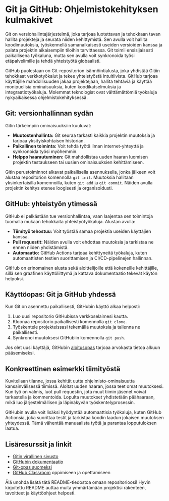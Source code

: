 # Git ja GitHub: Ohjelmistokehityksen kulmakivet

Git on versiohallintajärjestelmä, joka tarjoaa luotettavan ja tehokkaan tavan hallita projekteja ja seurata niiden kehittymistä. Sen avulla voit hallita koodimuutoksia, työskennellä samanaikaisesti useiden versioiden kanssa ja palata projektin aikaisempiin tiloihin tarvittaessa. Git toimii ensisijaisesti paikallisena työkaluna, mutta sen avulla voit synkronoida työsi etäpalvelimille ja tehdä yhteistyötä globaalisti.

GitHub puolestaan on Git-repositorion isännöintialusta, joka yhdistää Gitiin tehokkaat verkkotyökalut ja tekee yhteistyöstä intuitiivista. GitHub tarjoaa käyttäjille mahdollisuuden jakaa projektejaan, hallita tehtäviä ja käyttää monipuolisia ominaisuuksia, kuten koodikatselmuksia ja integraatiotyökaluja. Molemmat teknologiat ovat välttämättömiä työkaluja nykyaikaisessa ohjelmistokehityksessä.

## Git: versionhallinnan sydän

Gitin tärkeimpiin ominaisuuksiin kuuluvat:

- **Muutostenhallinta:** Git seuraa tarkasti kaikkia projektin muutoksia ja tarjoaa yksityiskohtaisen historian.
- **Paikallinen toiminta:** Voit tehdä työtä ilman internet-yhteyttä ja synkronoida työsi myöhemmin.
- **Helppo haarautuminen:** Git mahdollistaa uuden haaran luomisen projektin testaukseen tai uusien ominaisuuksien kehittämiseen.

Gitin perustoiminnot alkavat paikallisella asennuksella, jonka jälkeen voit alustaa repositorion komennolla `git init`. Muutoksia hallitaan yksinkertaisilla komennoilla, kuten `git add` ja `git commit`. Näiden avulla projektin kehitys etenee loogisesti ja organisoidusti.

## GitHub: yhteistyön ytimessä

GitHub ei pelkästään tue versionhallintaa, vaan laajentaa sen toimintoja tuomalla mukaan tehokkaita yhteistyötyökaluja. Alustan avulla:

- **Tiimityö tehostuu:** Voit työstää samaa projektia useiden käyttäjien kanssa.
- **Pull requestit:** Näiden avulla voit ehdottaa muutoksia ja tarkistaa ne ennen niiden yhdistämistä.
- **Automaatio:** GitHub Actions tarjoaa kehittyneitä työkaluja, kuten automaattisten testien suorittamisen ja CI/CD-pipelinejen hallinnan.

GitHub on erinomainen alusta sekä aloittelijoille että kokeneille kehittäjille, sillä sen graafinen käyttöliittymä ja kattava dokumentaatio tekevät käytön helpoksi.

## Käyttöopas: Git ja GitHub yhdessä

Kun Git on asennettu paikallisesti, GitHubin käyttö alkaa helposti:

1. Luo uusi repositorio GitHubissa verkkoselaimesi kautta.
2. Kloonaa repositorio paikallisesti komennolla `git clone`.
3. Työskentele projekteissasi tekemällä muutoksia ja tallenna ne paikallisesti.
4. Synkronoi muutoksesi GitHubiin komennolla `git push`.

Jos olet uusi käyttäjä, GitHubin [aloitusopas](https://docs.github.com/en/get-started) tarjoaa arvokasta tietoa alkuun pääsemiseksi.

## Konkreettinen esimerkki tiimityöstä

Kuvitellaan tilanne, jossa kehität uutta ohjelmisto-ominaisuutta kansainvälisessä tiimissä. Aloitat uuden haaran, jossa teet omat muutoksesi. Kun työ on valmis, luot pull requestin, jota muut tiimin jäsenet voivat tarkastella ja kommentoida. Lopulta muutokset yhdistetään päähaaraan, mikä luo järjestelmällisen ja läpinäkyvän työskentelyprosessin.

GitHubin avulla voit lisäksi hyödyntää automaattisia työkaluja, kuten GitHub Actionsia, joka suorittaa testit ja tarkistaa koodin laadun jokaisen muutoksen yhteydessä. Tämä vähentää manuaalista työtä ja parantaa lopputuloksen laatua.

## Lisäresurssit ja linkit

- [Gitin virallinen sivusto](https://git-scm.com/)
- [GitHubin dokumentaatio](https://docs.github.com)
- [Git-opas suomeksi](https://githowto.com/ru)
- [GitHub Classroom](https://classroom.github.com/) oppimiseen ja opettamiseen

Älä unohda lisätä tätä README-tiedostoa omaan repositorioosi! Hyvin kirjoitettu README auttaa muita ymmärtämään projektisi rakenteen, tavoitteet ja käyttöohjeet helposti.

